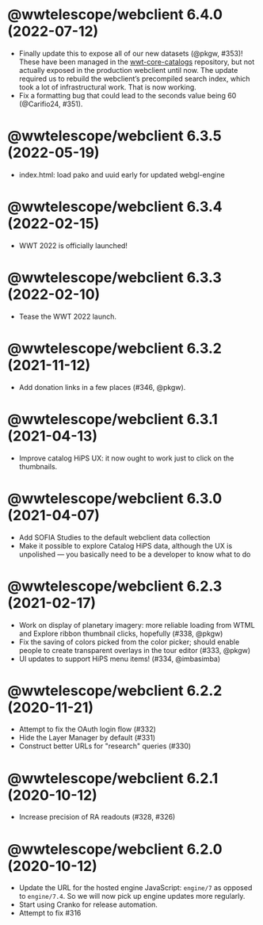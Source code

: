 # @wwtelescope/webclient 6.4.0 (2022-07-12)

- Finally update this to expose all of our new datasets (@pkgw, #353)! These
  have been managed in the [wwt-core-catalogs][wcc] repository, but not actually
  exposed in the production webclient until now. The update required us to
  rebuild the webclient’s precompiled search index, which took a lot of
  infrastructural work. That is now working.
- Fix a formatting bug that could lead to the seconds value being 60 (@Carifio24, #351).

[wcc]: https://github.com/WorldWideTelescope/wwt-core-catalogs/


# @wwtelescope/webclient 6.3.5 (2022-05-19)

- index.html: load pako and uuid early for updated webgl-engine

# @wwtelescope/webclient 6.3.4 (2022-02-15)

- WWT 2022 is officially launched!

# @wwtelescope/webclient 6.3.3 (2022-02-10)

- Tease the WWT 2022 launch.

# @wwtelescope/webclient 6.3.2 (2021-11-12)

- Add donation links in a few places (#346, @pkgw).

# @wwtelescope/webclient 6.3.1 (2021-04-13)

- Improve catalog HiPS UX: it now ought to work just to click on the thumbnails.

# @wwtelescope/webclient 6.3.0 (2021-04-07)

- Add SOFIA Studies to the default webclient data collection
- Make it possible to explore Catalog HiPS data, although the UX is unpolished —
  you basically need to be a developer to know what to do

# @wwtelescope/webclient 6.2.3 (2021-02-17)

- Work on display of planetary imagery: more reliable loading from WTML
  and Explore ribbon thumbnail clicks, hopefully (#338, @pkgw)
- Fix the saving of colors picked from the color picker; should enable
  people to create transparent overlays in the tour editor (#333, @pkgw)
- UI updates to support HiPS menu items! (#334, @imbasimba)

# @wwtelescope/webclient 6.2.2 (2020-11-21)

- Attempt to fix the OAuth login flow (#332)
- Hide the Layer Manager by default (#331)
- Construct better URLs for "research" queries (#330)

# @wwtelescope/webclient 6.2.1 (2020-10-12)

- Increase precision of RA readouts (#328, #326)

# @wwtelescope/webclient 6.2.0 (2020-10-12)

- Update the URL for the hosted engine JavaScript: `engine/7` as opposed to
  `engine/7.4`. So we will now pick up engine updates more regularly.
- Start using Cranko for release automation.
- Attempt to fix #316
